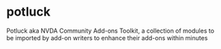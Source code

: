 # potluck
Potluck aka NVDA Community Add-ons Toolkit, a collection of modules to be imported by add-on writers to enhance their add-ons within minutes
